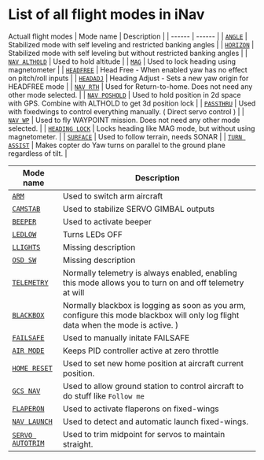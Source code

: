 # List of all flight modes in iNav

Actuall flight modes
|  Mode name | Description |
|  ------ | ------ |
|  [`ANGLE`](/iNavFlight/inav/wiki/Modes) | Stabilized mode with self leveling and restricted banking angles |
|  [`HORIZON`](/iNavFlight/inav/wiki/Modes)  | Stabilized mode with self leveling but without restricted banking angles |
|  [`NAV ALTHOLD`](/iNavFlight/inav/wiki/Navigation-modes) | Used to hold altitude |
|  [`MAG`](/iNavFlight/inav/wiki/Modes) | Used to lock heading using magnetometer |
|  [`HEADFREE`](/iNavFlight/inav/wiki/Modes) | Head Free - When enabled yaw has no effect on pitch/roll inputs |
|  [`HEADADJ`](/iNavFlight/inav/wiki/Modes) | Heading Adjust - Sets a new yaw origin for HEADFREE mode |
|  [`NAV RTH`](/iNavFlight/inav/wiki/Navigation-modes) | Used for Return-to-home. Does not need any other mode selected. |
|  [`NAV POSHOLD`](/iNavFlight/inav/wiki/Navigation-modes) | Used to hold position in 2d space with GPS. Combine with ALTHOLD to get 3d position lock |
|  [`PASSTHRU`](/iNavFlight/inav/wiki/Modes) | Used with fixedwings to control everything manually. ( Direct servo control ) |
|  [`NAV WP`](/iNavFlight/inav/wiki/Navigation-modes) | Used to fly WAYPOINT mission. Does not need any other mode selected. |
|  [`HEADING LOCK`](/iNavFlight/inav/wiki/Modes) | Locks heading like MAG mode, but without using magnetometer. |
|  [`SURFACE`](/iNavFlight/inav/wiki/Modes) | Used to follow terrain, needs SONAR |
|  [`TURN ASSIST`](/iNavFlight/inav/wiki/Modes)  | Makes copter do Yaw turns on parallel to the ground plane regardless of tilt. |

|  Mode name | Description |
|  ------ | ------ |
|  [`ARM`](/iNavFlight/inav/wiki/Modes) | Used to switch arm aircraft |
|  [`CAMSTAB`](/iNavFlight/inav/wiki/Modes) | Used to stabilize SERVO GIMBAL outputs |
|  [`BEEPER`](/iNavFlight/inav/wiki/Modes) | Used to activate beeper |
|  [`LEDLOW`](/iNavFlight/inav/wiki/Modes) | Turns LEDs OFF|
|  [`LLIGHTS`](/iNavFlight/inav/wiki/Modes) | Missing description |
|  [`OSD SW`](/iNavFlight/inav/wiki/Modes) | Missing description |
|  [`TELEMETRY`](/iNavFlight/inav/wiki/Modes) | Normally telemetry is always enabled, enabling this mode allows you to turn on and off telemetry at will |
|  [`BLACKBOX`](/iNavFlight/inav/blob/master/docs/Blackbox.md) | Normally blackbox is logging as soon as you arm, configure this mode blackbox will only log flight data when the mode is active. ) |
|  [`FAILSAFE`](/iNavFlight/inav/wiki/Modes) | Used to manually initate FAILSAFE |
|  [`AIR MODE`](/iNavFlight/inav/wiki/Modes) | Keeps PID controller active at zero throttle |
|  [`HOME RESET`](/iNavFlight/inav/wiki/Navigation-modes) | Used to set new home position at aircraft current position. |
|  [`GCS NAV`](/iNavFlight/inav/wiki/Navigation-modes) | Used to allow ground station to control aircraft to do stuff like `Follow me` |
|  [`FLAPERON`](/iNavFlight/inav/wiki/Modes) | Used to activate flaperons on fixed-wings |
|  [`NAV LAUNCH`](/iNavFlight/inav/wiki/Modes) | Used to detect and automatic launch fixed-wings. |
|  [`SERVO AUTOTRIM`](/iNavFlight/inav/wiki/Modes) | Used to trim midpoint for servos to maintain straight. |